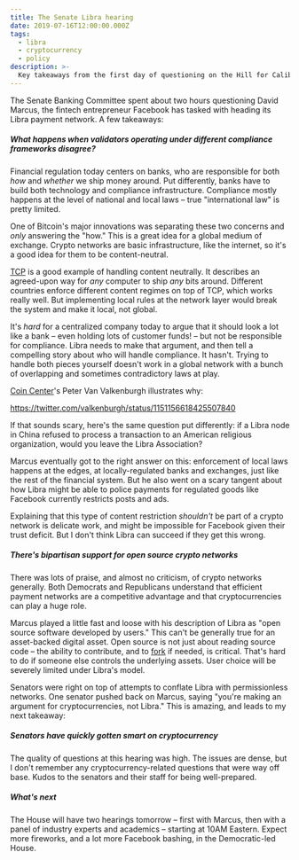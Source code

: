 ```yaml
---
title: The Senate Libra hearing
date: 2019-07-16T12:00:00.000Z
tags:
  - libra
  - cryptocurrency
  - policy
description: >-
  Key takeaways from the first day of questioning on the Hill for Calibra's David Marcus.
---
```


The Senate Banking Committee spent about two hours questioning David Marcus, the fintech entrepreneur Facebook has tasked with heading its Libra payment network. A few takeaways:

##### What happens when validators operating under different compliance frameworks disagree?

Financial regulation today centers on banks, who are responsible for both _how_ and _whether_ we ship money around. Put differently, banks have to build both technology and compliance infrastructure. Compliance mostly happens at the level of national and local laws – true "international law" is pretty limited.

One of Bitcoin's major innovations was separating these two concerns and _only_ answering the "how." This is a great idea for a global medium of exchange. Crypto networks are basic infrastructure, like the internet, so it's a good idea for them to be content-neutral.

[TCP](https://en.wikipedia.org/wiki/Transmission_Control_Protocol) is a good example of handling content neutrally. It describes an agreed-upon way for _any_ computer to ship _any_ bits around. Different countries enforce different content regimes on top of TCP, which works really well. But implementing local rules at the network layer would break the system and make it local, not global.

It's _hard_ for a centralized company today to argue that it should look a lot like a bank – even holding lots of customer funds! – but not be responsible for compliance. Libra needs to make that argument, and then tell a compelling story about who will handle compliance. It hasn't. Trying to handle both pieces yourself doesn't work in a global network with a bunch of overlapping and sometimes contradictory laws at play.

[Coin Center](https://coincenter.org)'s Peter Van Valkenburgh illustrates why:

https://twitter.com/valkenburgh/status/1151156618425507840

If that sounds scary, here's the same question put differently: if a Libra node in China refused to process a transaction to an American religious organization, would you leave the Libra Association?

Marcus eventually got to the right answer on this: enforcement of local laws happens at the edges, at locally-regulated banks and exchanges, just like the rest of the financial system. But he also went on a scary tangent about how Libra might be able to police payments for regulated goods like Facebook currently restricts posts and ads.

Explaining that this type of content restriction _shouldn't_ be part of a crypto network is delicate work, and might be impossible for Facebook given their trust deficit. But I don't think Libra can succeed if they get this wrong.

##### There's bipartisan support for open source crypto networks

There was lots of praise, and almost no criticism, of crypto networks generally. Both Democrats and Republicans understand that efficient payment networks are a competitive advantage and that cryptocurrencies can play a huge role.

Marcus played a little fast and loose with his description of Libra as "open source software developed by users." This can't be generally true for an asset-backed digital asset. Open source is not just about reading source code – the ability to contribute, and to [fork](<https://en.wikipedia.org/wiki/Fork_(software_development)>) if needed, is critical. That's hard to do if someone else controls the underlying assets. User choice will be severely limited under Libra's model.

Senators were right on top of attempts to conflate Libra with permissionless networks. One senator pushed back on Marcus, saying "you're making an argument for cryptocurrencies, not Libra." This is amazing, and leads to my next takeaway:

##### Senators have quickly gotten smart on cryptocurrency

The quality of questions at this hearing was high. The issues are dense, but I don't remember any cryptocurrency-related questions that were way off base. Kudos to the senators and their staff for being well-prepared.

##### What's next

The House will have two hearings tomorrow – first with Marcus, then with a panel of industry experts and academics – starting at 10AM Eastern. Expect more fireworks, and a lot more Facebook bashing, in the Democratic-led House.
